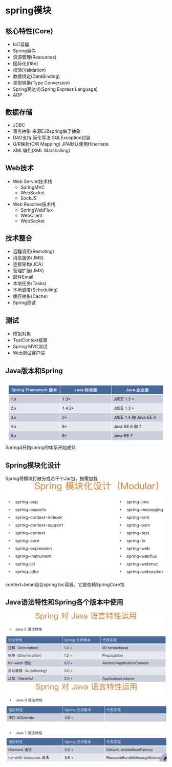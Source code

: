 # spring模块

## 核心特性(Core)

+ IoC容器
+ Spring事件
+ 资源管理(Resources)
+ 国际化(i18n)
+ 校验(Validation)
+ 数据绑定(DataBinding)
+ 类型转换(Type Conversion)
+ Spring表达式(Spring Express Language)
+ AOP

## 数据存储

+ JDBC
+ 事务抽象 来源EJBspring做了抽象
+ DAO支持 简化写法 SQLException封装
+ O/R映射(O/R Mapping) JPA默认使用Hibernate
+ XML编列(XML Marshalling)

## Web技术

+ Web Servlet技术栈
  + SpringMVC
  + WebSocket
  + SockJS
+ Web Reactive技术栈
  + SpringWebFlux
  + WebClient
  + WebSocket

## 技术整合

+ 远程调用(Remoting)
+ 消息服务(JMS)
+ 连接架构(JCA)
+ 管理扩展(JMX)
+ 邮件Email
+ 本地任务(Tasks)
+ 本地调度(Scheduling)
+ 缓存抽象(Cache)
+ Spring测试

## 测试

+ 模拟对象
+ TestContext框架
+ Spring MVC测试
+ Web测试客户端

## Java版本和Spring

![IMG_0041.jpg](./imgs/IMG_0041.jpg)
Spring4开始spring的体系开始成熟

## Spring模块化设计

Spring将模块打散分成若干个Jar包，按需加载
![IMG_0043.jpg](./imgs/IMG_0043.jpg)

context+bean组合spring Ioc容器，它是依赖SpringCore包

## Java语法特性和Spring各个版本中使用

![IMG_0045.jpg](./imgs/IMG_0045.jpg)
![IMG_0046.jpg](./imgs/IMG_0046.jpg)
